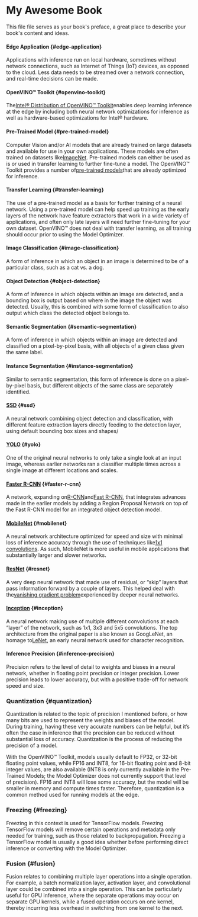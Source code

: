 # My Awesome Book

This file file serves as your book's preface, a great place to describe your book's content and ideas.



#### Edge Application {#edge-application}

Applications with inference run on local hardware, sometimes without network connections, such as Internet of Things \(IoT\) devices, as opposed to the cloud. Less data needs to be streamed over a network connection, and real-time decisions can be made.

#### OpenVINO™ Toolkit {#openvino-toolkit}

The[Intel® Distribution of OpenVINO™ Toolkit](https://software.intel.com/en-us/openvino-toolkit)enables deep learning inference at the edge by including both neural network optimizations for inference as well as hardware-based optimizations for Intel® hardware.

#### Pre-Trained Model {#pre-trained-model}

Computer Vision and/or AI models that are already trained on large datasets and available for use in your own applications. These models are often trained on datasets like[ImageNet](https://en.wikipedia.org/wiki/ImageNet). Pre-trained models can either be used as is or used in transfer learning to further fine-tune a model. The OpenVINO™ Toolkit provides a number of[pre-trained models](https://software.intel.com/en-us/openvino-toolkit/documentation/pretrained-models)that are already optimized for inference.

#### Transfer Learning {#transfer-learning}

The use of a pre-trained model as a basis for further training of a neural network. Using a pre-trained model can help speed up training as the early layers of the network have feature extractors that work in a wide variety of applications, and often only late layers will need further fine-tuning for your own dataset. OpenVINO™ does not deal with transfer learning, as all training should occur prior to using the Model Optimizer.

#### Image Classification {#image-classification}

A form of inference in which an object in an image is determined to be of a particular class, such as a cat vs. a dog.

#### Object Detection {#object-detection}

A form of inference in which objects within an image are detected, and a bounding box is output based on where in the image the object was detected. Usually, this is combined with some form of classification to also output which class the detected object belongs to.

#### Semantic Segmentation {#semantic-segmentation}

A form of inference in which objects within an image are detected and classified on a pixel-by-pixel basis, with all objects of a given class given the same label.

#### Instance Segmentation {#instance-segmentation}

Similar to semantic segmentation, this form of inference is done on a pixel-by-pixel basis, but different objects of the same class are separately identified.

#### [SSD](https://arxiv.org/abs/1512.02325) {#ssd}

A neural network combining object detection and classification, with different feature extraction layers directly feeding to the detection layer, using default bounding box sizes and shapes/

#### [YOLO](https://arxiv.org/abs/1506.02640) {#yolo}

One of the original neural networks to only take a single look at an input image, whereas earlier networks ran a classifier multiple times across a single image at different locations and scales.

#### [Faster R-CNN](https://arxiv.org/abs/1506.01497) {#faster-r-cnn}

A network, expanding on[R-CNN](https://arxiv.org/pdf/1311.2524.pdf)and[Fast R-CNN](https://arxiv.org/pdf/1504.08083.pdf), that integrates advances made in the earlier models by adding a Region Proposal Network on top of the Fast R-CNN model for an integrated object detection model.

#### [MobileNet](https://arxiv.org/abs/1704.04861) {#mobilenet}

A neural network architecture optimized for speed and size with minimal loss of inference accuracy through the use of techniques like[1x1 convolutions](https://stats.stackexchange.com/questions/194142/what-does-1x1-convolution-mean-in-a-neural-network). As such, MobileNet is more useful in mobile applications that substantially larger and slower networks.

#### [ResNet](https://arxiv.org/abs/1512.03385) {#resnet}

A very deep neural network that made use of residual, or “skip” layers that pass information forward by a couple of layers. This helped deal with the[vanishing gradient problem](https://towardsdatascience.com/the-vanishing-gradient-problem-69bf08b15484)experienced by deeper neural networks.

#### [Inception](https://arxiv.org/pdf/1409.4842.pdf) {#inception}

A neural network making use of multiple different convolutions at each “layer” of the network, such as 1x1, 3x3 and 5x5 convolutions. The top architecture from the original paper is also known as GoogLeNet, an homage to[LeNet](http://yann.lecun.com/exdb/publis/pdf/lecun-01a.pdf), an early neural network used for character recognition.

#### Inference Precision {#inference-precision}

Precision refers to the level of detail to weights and biases in a neural network, whether in floating point precision or integer precision. Lower precision leads to lower accuracy, but with a positive trade-off for network speed and size.

### Quantization {#quantization}

Quantization is related to the topic of precision I mentioned before, or how many bits are used to represent the weights and biases of the model. During training, having these very accurate numbers can be helpful, but it’s often the case in inference that the precision can be reduced without substantial loss of accuracy. Quantization is the process of reducing the precision of a model.

With the OpenVINO™ Toolkit, models usually default to FP32, or 32-bit floating point values, while FP16 and INT8, for 16-bit floating point and 8-bit integer values, are also available \(INT8 is only currently available in the Pre-Trained Models; the Model Optimizer does not currently support that level of precision\). FP16 and INT8 will lose some accuracy, but the model will be smaller in memory and compute times faster. Therefore, quantization is a common method used for running models at the edge.

### Freezing {#freezing}

Freezing in this context is used for TensorFlow models. Freezing TensorFlow models will remove certain operations and metadata only needed for training, such as those related to backpropagation. Freezing a TensorFlow model is usually a good idea whether before performing direct inference or converting with the Model Optimizer.

### Fusion {#fusion}

Fusion relates to combining multiple layer operations into a single operation. For example, a batch normalization layer, activation layer, and convolutional layer could be combined into a single operation. This can be particularly useful for GPU inference, where the separate operations may occur on separate GPU kernels, while a fused operation occurs on one kernel, thereby incurring less overhead in switching from one kernel to the next.

